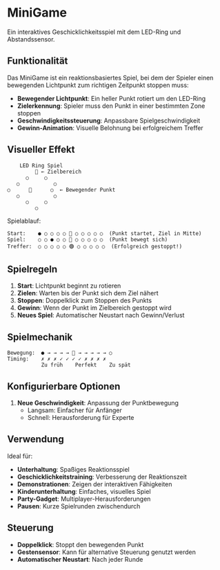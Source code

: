 # MiniGame

Ein interaktives Geschicklichkeitsspiel mit dem LED-Ring und Abstandssensor.

## Funktionalität

Das MiniGame ist ein reaktionsbasiertes Spiel, bei dem der Spieler einen bewegenden Lichtpunkt zum richtigen Zeitpunkt stoppen muss:

- **Bewegender Lichtpunkt**: Ein heller Punkt rotiert um den LED-Ring
- **Zielerkennung**: Spieler muss den Punkt in einer bestimmten Zone stoppen
- **Geschwindigkeitssteuerung**: Anpassbare Spielgeschwindigkeit
- **Gewinn-Animation**: Visuelle Belohnung bei erfolgreichem Treffer

## Visueller Effekt

```
    LED Ring Spiel
         🎯 ← Zielbereich
      ○     ○     
   ○           ○
○      🔵      ○  ← Bewegender Punkt
   ○           ○
      ○     ○
         ○
```

Spielablauf:
```
Start:    ● ○ ○ ○ ○ 🎯 ○ ○ ○ ○ ○  (Punkt startet, Ziel in Mitte)
Spiel:    ○ ○ ● ○ ○ 🎯 ○ ○ ○ ○ ○  (Punkt bewegt sich)
Treffer:  ○ ○ ○ ○ ○ 🟢 ○ ○ ○ ○ ○  (Erfolgreich gestoppt!)
```

## Spielregeln

1. **Start**: Lichtpunkt beginnt zu rotieren
2. **Zielen**: Warten bis der Punkt sich dem Ziel nähert
3. **Stoppen**: Doppelklick zum Stoppen des Punkts
4. **Gewinn**: Wenn der Punkt im Zielbereich gestoppt wird
5. **Neues Spiel**: Automatischer Neustart nach Gewinn/Verlust

## Spielmechanik

```
Bewegung:  ● → → → → 🎯 → → → → → ○
Timing:    ✗ ✗ ✗ ✓ ✓ ✓ ✓ ✗ ✗ ✗ ✗
           Zu früh    Perfekt    Zu spät
```

## Konfigurierbare Optionen

1. **Neue Geschwindigkeit**: Anpassung der Punktbewegung
   - Langsam: Einfacher für Anfänger
   - Schnell: Herausforderung für Experte

## Verwendung

Ideal für:
- **Unterhaltung**: Spaßiges Reaktionsspiel
- **Geschicklichkeitstraining**: Verbesserung der Reaktionszeit
- **Demonstrationen**: Zeigen der interaktiven Fähigkeiten
- **Kinderunterhaltung**: Einfaches, visuelles Spiel
- **Party-Gadget**: Multiplayer-Herausforderungen
- **Pausen**: Kurze Spielrunden zwischendurch

## Steuerung

- **Doppelklick**: Stoppt den bewegenden Punkt
- **Gestensensor**: Kann für alternative Steuerung genutzt werden
- **Automatischer Neustart**: Nach jeder Runde
